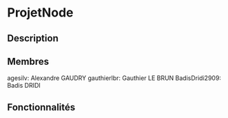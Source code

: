 # ProjetNode

## Description

## Membres

agesilv: Alexandre GAUDRY
gauthierlbr: Gauthier LE BRUN
BadisDridi2909: Badis DRIDI

## Fonctionnalités
